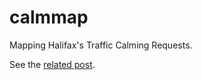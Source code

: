 # calmmap

Mapping Halifax's Traffic Calming Requests.

See the [related post](https://danp.net/posts/mapping-halifax-traffic-calming-requests/).
